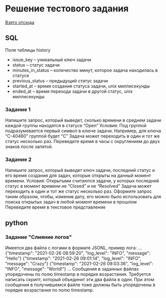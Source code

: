 # Решение тестового задания

[Взято отсюда](https://drive.google.com/drive/folders/1erJ45IKnKGOutmnAV20M-fEa6MRplVWY)

## SQL

Поля таблицы history

- issue_key – уникальный ключ задачи
- status – статус задачи
- minutes_in_status – количество минут, которое задача находилась в статусе
- previous_status – предыдущий статус задачи
- started_at – время создания статуса задачи, unix миллисекунды 
- ended_at – время перехода задачи в другой статус, unix миллисекунды


### Задание 1

Напишите запрос, который выведет, сколько времени в среднем задачи каждой группы находятся в статусе “Open” 
Условия:
Под группой подразумевается первый символ в ключе задачи. Например, для ключа “C-40460” группой будет “C”
Задача может переходить в один и тот же статус несколько раз.
Переведите время в часы с округлением до двух знаков после запятой.

### Задание 2

Напишите запрос, который выведет ключ задачи, последний статус и его время создания для задач, которые открыты на данный момент времени.
Условия:
Открытыми считаются задачи, у которых последний статус в момент времени не “Closed” и не “Resolved”
Задача может переходить в один и тот же статус несколько раз.
Оформите запрос таким образом, чтобы, изменив дату, его можно было использовать для поиска открытых задач в любой момент времени в прошлом
Переведите время в текстовое представление


## python

### Задание "Слияние логов"

Имеется два файла с логами в формате JSONL, пример лога:
…
{"timestamp": "2021-02-26 08:59:20", "log_level": "INFO", "message": "Hello"}
{"timestamp": "2021-02-26 09:01:14", "log_level": "INFO", "message": "Crazy"}
{"timestamp": "2021-02-26 09:03:36", "log_level": "INFO", "message": "World!"}
…
Сообщения в заданных файлах упорядочены по полю timestamp в порядке возрастания. 
Требуется написать скрипт, который объединит эти два файла в один.
При этом сообщения в получившемся файле тоже должны быть упорядочены в порядке возрастания по полю timestamp. 
